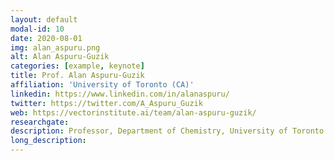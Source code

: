 ```yaml
---
layout: default
modal-id: 10
date: 2020-08-01
img: alan_aspuru.png
alt: Alan Aspuru-Guzik
categories: [example, keynote]
title: Prof. Alan Aspuru-Guzik
affiliation: 'University of Toronto (CA)'
linkedin: https://www.linkedin.com/in/alanaspuru/
twitter: https://twitter.com/A_Aspuru_Guzik
web: https://vectorinstitute.ai/team/alan-aspuru-guzik/
researchgate: 
description: Professor, Department of Chemistry, University of Toronto.
long_description:
---
```

